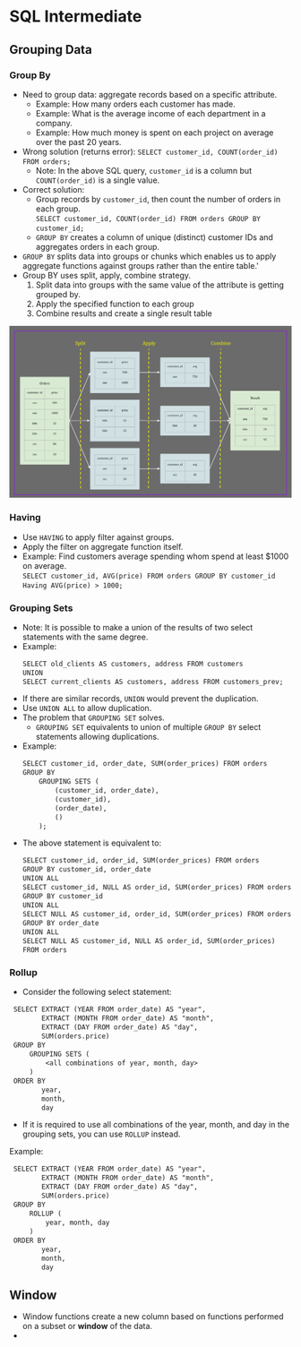# SQL Intermediate

<a id="grouping-data"></a>
## Grouping Data

<a id="group-by"></a>
### Group By

- Need to group data: aggregate records based on a specific attribute.
  - Example: How many orders each customer has made.
  - Example: What is the average income of each department in a company.
  - Example: How much money is spent on each project on average over the past 20 years.
- Wrong solution (returns error):
  `SELECT customer_id, COUNT(order_id) FROM orders;`
  - Note: In the above SQL query, `customer_id` is a column but `COUNT(order_id)` is a single value.
- Correct solution:
  - Group records by `customer_id`, then count the number of orders in each group.  
  `SELECT customer_id, COUNT(order_id) FROM orders GROUP BY customer_id;`
  - `GROUP BY` creates a column of unique (distinct) customer IDs and aggregates orders in each group.
- `GROUP BY` splits data into groups or chunks which enables us to apply aggregate functions against groups rather than the entire table.'
- Group BY uses split, apply, combine strategy.
  1. Split data into groups with the same value of the attribute is getting grouped by.
  2. Apply the specified function to each group
  3. Combine results and create a single result table

<img alt="sq-group-by-strategy-01.svg" src="images/sq-group-by-strategy-01.svg" width=800>

<a id="having"></a>
### Having

- Use `HAVING` to apply filter against groups.
- Apply the filter on aggregate function itself.
- Example: Find customers average spending whom spend at least $1000 on average.  
  `SELECT customer_id, AVG(price) FROM orders GROUP BY customer_id Having AVG(price) > 1000;`

<a id="grouping-sets"></a>
### Grouping Sets

- Note: It is possible to make a union of the results of two select statements with the same degree.
- Example: 
    ```
  SELECT old_clients AS customers, address FROM customers
  UNION
  SELECT current_clients AS customers, address FROM customers_prev;
    ```
- If there are similar records, `UNION` would prevent the duplication.
- Use `UNION ALL` to allow duplication.
- The problem that `GROUPING SET` solves.
  - `GROUPING SET` equivalents to union of multiple `GROUP BY` select statements allowing duplications.
- Example: 
  ```
  SELECT customer_id, order_date, SUM(order_prices) FROM orders 
  GROUP BY 
      GROUPING SETS (
          (customer_id, order_date),
          (customer_id),
          (order_date),
          ()
      );
  ```
- The above statement is equivalent to:
  ```
  SELECT customer_id, order_id, SUM(order_prices) FROM orders
  GROUP BY customer_id, order_date
  UNION ALL
  SELECT customer_id, NULL AS order_id, SUM(order_prices) FROM orders
  GROUP BY customer_id
  UNION ALL
  SELECT NULL AS customer_id, order_id, SUM(order_prices) FROM orders
  GROUP BY order_date
  UNION ALL
  SELECT NULL AS customer_id, NULL AS order_id, SUM(order_prices) FROM orders
  ```
  
<a id="rollup"></a>
### Rollup
- Consider the following select statement:  
 ```
  SELECT EXTRACT (YEAR FROM order_date) AS "year", 
         EXTRACT (MONTH FROM order_date) AS "month",
         EXTRACT (DAY FROM order_date) AS "day",
         SUM(orders.price)
  GROUP BY 
      GROUPING SETS (
          <all combinations of year, month, day>
      )
  ORDER BY
         year, 
         month,
         day
 ```
- If it is required to use all combinations of the year, month, and day in  the grouping sets, you can use `ROLLUP` instead.

Example:
 ```
  SELECT EXTRACT (YEAR FROM order_date) AS "year", 
         EXTRACT (MONTH FROM order_date) AS "month",
         EXTRACT (DAY FROM order_date) AS "day",
         SUM(orders.price)
  GROUP BY 
      ROLLUP (
          year, month, day
      )
  ORDER BY
         year, 
         month,
         day
 ```

## Window

- Window functions create a new column based on functions performed on a subset or **window** of the data.
- 

